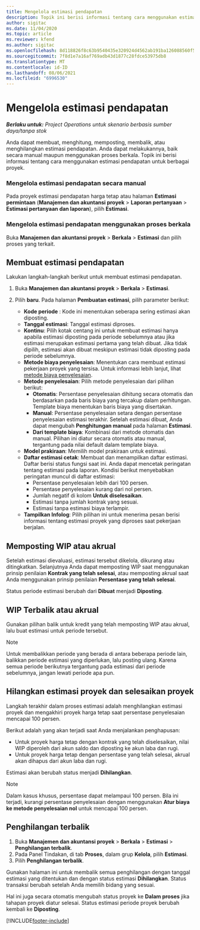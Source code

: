 ```yaml
---
title: Mengelola estimasi pendapatan
description: Topik ini berisi informasi tentang cara menggunakan estimasi pendapatan untuk berbagai proyek.
author: sigitac
ms.date: 11/04/2020
ms.topic: article
ms.reviewer: kfend
ms.author: sigitac
ms.openlocfilehash: 8d118826f8c63b9540435e320924d4562ab191ba126088560f5def1c1ff0b908
ms.sourcegitcommit: 7f8d1e7a16af769adb43d1877c28fdce53975db8
ms.translationtype: MT
ms.contentlocale: id-ID
ms.lasthandoff: 08/06/2021
ms.locfileid: "6996530"
---
```

# <a name="manage-revenue-estimates"></a>Mengelola estimasi pendapatan

_**Berlaku untuk:** Project Operations untuk skenario berbasis sumber daya/tanpa stok_

Anda dapat membuat, menghitung, memposting, membalik, atau menghilangkan estimasi pendapatan. Anda dapat melakukannya, baik secara manual maupun menggunakan proses berkala. Topik ini berisi informasi tentang cara menggunakan estimasi pendapatan untuk berbagai proyek.

### <a name="manage-revenue-estimates-manually"></a>Mengelola estimasi pendapatan secara manual

Pada proyek estimasi pendapatan harga tetap atau halaman **Estimasi permintaan** (**Manajemen dan akuntansi proyek** > **Laporan pertanyaan** > **Estimasi pertanyaan dan laporan**), pilih **Estimasi**.

### <a name="manage-revenue-estimates-using-a-periodic-process"></a>Mengelola estimasi pendapatan menggunakan proses berkala

Buka **Manajemen dan akuntansi proyek** > **Berkala** > **Estimasi** dan pilih proses yang terkait.

## <a name="create-a-revenue-estimate"></a>Membuat estimasi pendapatan

Lakukan langkah-langkah berikut untuk membuat estimasi pendapatan. 

1. Buka **Manajemen dan akuntansi proyek** > **Berkala** > **Estimasi**.
2. Pilih **baru**. Pada halaman **Pembuatan estimasi**, pilih parameter berikut:

   - **Kode periode** : Kode ini menentukan seberapa sering estimasi akan diposting.
   - **Tanggal estimasi**: Tanggal estimasi diproses.
   - **Kontinu**: Pilih kotak centang ini untuk membuat estimasi hanya apabila estimasi diposting pada periode sebelumnya atau jika estimasi merupakan estimasi pertama yang telah dibuat. Jika tidak dipilih, estimasi akan dibuat meskipun estimasi tidak diposting pada periode sebelumnya.
   - **Metode biaya penyelesaian**: Menentukan cara membuat estimasi pekerjaan proyek yang tersisa. Untuk informasi lebih lanjut, lihat [metode biaya penyelesaian](cost-complete-methods.md).
   - **Metode penyelesaian**: Pilih metode penyelesaian dari pilihan berikut:
     - **Otomatis**: Persentase penyelesaian dihitung secara otomatis dan berdasarkan pada baris biaya yang tercakup dalam perhitungan. Template biaya menentukan baris biaya yang disertakan.
     - **Manual**: Persentase penyelesaian setara dengan persentase penyelesaian estimasi terakhir. Setelah estimasi dibuat, Anda dapat mengubah **Penghitungan manual** pada halaman **Estimasi**.
     - **Dari template biaya**: Kombinasi dari metode otomatis dan manual. Pilihan ini diatur secara otomatis atau manual, tergantung pada nilai default dalam template biaya.
   - **Model prakiraan**: Memilih model prakiraan untuk estimasi.
   - **Daftar estimasi cetak**: Membuat dan menampilkan daftar estimasi. Daftar berisi status fungsi saat ini. Anda dapat mencetak peringatan tentang estimasi pada laporan. Kondisi berikut menyebabkan peringatan muncul di daftar estimasi:
     - Persentase penyelesaian lebih dari 100 persen.
     - Persentase penyelesaian kurang dari nol persen.
     - Jumlah negatif di kolom **Untuk diselesaikan**.
     - Estimasi tanpa jumlah kontrak yang sesuai.
     - Estimasi tanpa estimasi biaya terlampir.
   - **Tampilkan Infolog**: Pilih pilihan ini untuk menerima pesan berisi informasi tentang estimasi proyek yang diproses saat pekerjaan berjalan.


## <a name="post-wip-or-accruals"></a>Memposting WIP atau akrual

Setelah estimasi dievaluasi, estimasi tersebut dikelola, dikurang atau ditingkatkan. Selanjutnya Anda dapat memposting WIP saat menggunakan prinsip penilaian **Kontrak yang telah selesai**, atau memposting akrual saat Anda menggunakan prinsip penilaian **Persentase yang telah selesai**.
  
Status periode estimasi berubah dari **Dibuat** menjadi **Diposting**.

## <a name="reverse-wip-or-accruals"></a>WIP Terbalik atau akrual

Gunakan pilihan balik untuk kredit yang telah memposting WIP atau akrual, lalu buat estimasi untuk periode tersebut.

> [!NOTE]
> Untuk membalikkan periode yang berada di antara beberapa periode lain, balikkan periode estimasi yang diperlukan, lalu posting ulang. Karena semua periode berikutnya tergantung pada estimasi dari periode sebelumnya, jangan lewati periode apa pun.

## <a name="eliminate-the-estimate-project-and-finish-the-project"></a>Hilangkan estimasi proyek dan selesaikan proyek

Langkah terakhir dalam proses estimasi adalah menghilangkan estimasi proyek dan mengakhiri proyek harga tetap saat persentase penyelesaian mencapai 100 persen.

Berikut adalah yang akan terjadi saat Anda menjalankan penghapusan:

- Untuk proyek harga tetap dengan kontrak yang telah diselesaikan, nilai WIP diperoleh dari akun saldo dan diposting ke akun laba dan rugi.
- Untuk proyek harga tetap dengan persentase yang telah selesai, akrual akan dihapus dari akun laba dan rugi.

Estimasi akan berubah status menjadi **Dihilangkan**.

> [!NOTE]
> Dalam kasus khusus, persentase dapat melampaui 100 persen. Bila ini terjadi, kurangi persentase penyelesaian dengan menggunakan **Atur biaya ke metode penyelesaian nol** untuk mencapai 100 persen.

## <a name="reverse-elimination"></a>Penghilangan terbalik

1. Buka **Manajemen dan akuntansi proyek** > **Berkala** > **Estimasi** > **Penghilangan terbalik**. 
2. Pada Panel Tindakan, di tab **Proses**, dalam grup **Kelola**, pilih **Estimasi**. 
3. Pilih **Penghilangan terbalik**.

Gunakan halaman ini untuk membalik semua penghilangan dengan tanggal estimasi yang ditentukan dan dengan status estimasi **Dihilangkan**. Status transaksi berubah setelah Anda memilih bidang yang sesuai.

Hal ini juga secara otomatis mengubah status proyek ke **Dalam proses** jika tahapan proyek diatur selesai. Status estimasi periode proyek berubah kembali ke **Diposting**.


[!INCLUDE[footer-include](../includes/footer-banner.md)]